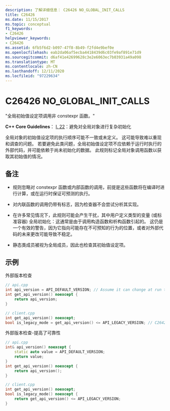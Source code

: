 ```yaml
---
description: 了解详细信息： C26426 NO_GLOBAL_INIT_CALLS
title: C26426
ms.date: 11/15/2017
ms.topic: conceptual
f1_keywords:
- C26426
helpviewer_keywords:
- C26426
ms.assetid: 6fb5f6d2-b097-47f8-8b49-f2fd4e9bef0e
ms.openlocfilehash: eab2da06af5ecba4418439d6c03fe9af891e71d9
ms.sourcegitcommit: d6af41e42699628c3e2e6063ec7b03931a49a098
ms.translationtype: MT
ms.contentlocale: zh-CN
ms.lasthandoff: 12/11/2020
ms.locfileid: "97229634"
---
```

# <a name="c26426-no_global_init_calls"></a>C26426 NO_GLOBAL_INIT_CALLS

"全局初始值设定项调用非 constexpr 函数。"

**C++ Core Guidelines**： [I. 22](https://github.com/isocpp/CppCoreGuidelines/blob/master/CppCoreGuidelines.md#i22-avoid-complex-initialization-of-global-objects)：避免对全局对象进行复杂初始化

全局对象的初始值设定项的执行顺序可能不一致或未定义。 这可能导致难以重现和调查的问题。 若要避免此类问题，全局初始值设定项不应依赖于运行时执行的外部代码，并可能依赖于尚未初始化的数据。 此规则标记全局对象调用函数以获取其初始值的情况。

## <a name="remarks"></a>备注

- 规则忽略对 constexpr 函数或内部函数的调用，前提是这些函数将在编译时进行计算，或在运行时保证可预测的执行。

- 对内联函数的调用仍带有标志，因为检查器不会尝试分析其实现。

- 在许多常见情况下，此规则可能会产生干扰，其中用户定义类型的变量 (或标准容器) 全局初始化：这通常是由于调用构造函数和析构函数引起的。 这仍是一个有效的警告，因为它指向可能存在不可预知的行为的位置，或者对外部代码的未来更改可能导致不稳定。

- 静态类成员被视为全局成员，因此也检查其初始值设定项。

## <a name="examples"></a>示例

外部版本检查

```cpp
// api.cpp
int api_version = API_DEFAULT_VERSION; // Assume it can change at run time, hence non-const.
int get_api_version() noexcept {
    return api_version;
}

// client.cpp
int get_api_version() noexcept;
bool is_legacy_mode = get_api_version() <= API_LEGACY_VERSION; // C26426, also stale value
```

外部版本检查-提高了可靠性

```cpp
// api.cpp
int& api_version() noexcept {
    static auto value = API_DEFAULT_VERSION;
    return value;
}
int get_api_version() noexcept {
    return api_version();
}

// client.cpp
int get_api_version() noexcept;
bool is_legacy_mode() noexcept {
    return get_api_version() <= API_LEGACY_VERSION;
}
```
